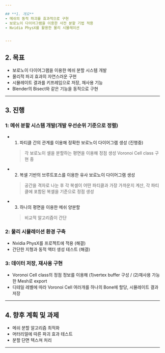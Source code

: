 ```yaml
---

## **1. 개요**
- 메쉬의 동적 파괴를 효과적으로 구현
- 보로노이 다이어그램을 이용한 사전 분할 기법 적용  
- Nvidia PhysX를 활용한 물리 시뮬레이션


---
```


## **2. 목표**
- 보로노이 다이어그램을 이용한 메쉬 분할 시스템 개발  
- 물리적 파괴 효과의 자연스러운 구현
- 시뮬레이트 결과를 키프레임으로 저장, 재사용 기능
- Blender의 Bisect와 같은 기능을 동적으로 구현
---

## **3. 진행**

### **1: 메쉬 분할 시스템 개발(개발 우선순위 기준으로 정렬)**
- 1. 파티클 간의 관계를 이용해 정확한 보로노이 다이어그램 생성 (진행중)
	> 각 보로노이 셀을 분할하는 평면을 이용해 정점 생성
	> Voronoi Cell class 구현 중
- 2. 복셀 기반의 브루트포스를 이용한 유사 보로노이 다이어그램 생성
	> 공간을 격자로 나눈 후 각 복셀이 어떤 파티클과 가장 가까운지 계산, 각 파티클에 포함된 복셀을 기준으로 정점 생성
- 3. 하나의 평면을 이용한 메쉬 양분할
	> 비교적 알고리즘이 간단

### **2: 물리 시뮬레이션 환경 구축**
- Nvidia PhysX를 프로젝트에 적용 (해결)
- 간단한 지형과 동적 액터 생성 테스트 (해결)


### **3: 데이터 저장, 재사용 구현**
- Voronoi Cell class의 정점 정보를 이용해 (1)vertex buffer 구성 / (2)재사용 가능한 Mesh로 export
- 디테일 레벨에 따라 Voronoi Cell 여러개를 하나의 Bone에 할당, 시뮬레이트 결과 저장

---


## **4. 향후 계획 및 과제**
- 메쉬 분할 알고리즘 최적화  
- 머터리얼에 따른 파괴 효과 테스트
- 분할 단면 텍스쳐 처리

---

